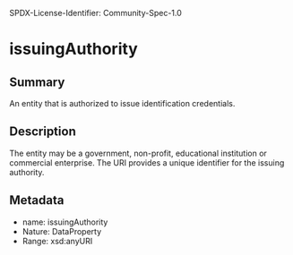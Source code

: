 SPDX-License-Identifier: Community-Spec-1.0

# issuingAuthority

## Summary

An entity that is authorized to issue identification credentials.

## Description

The entity may be a government, non-profit, educational institution or commercial enterprise.  The URI provides a unique identifier for the issuing authority.

## Metadata

- name: issuingAuthority
- Nature: DataProperty
- Range: xsd:anyURI
